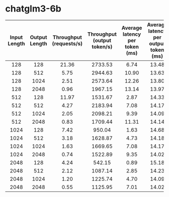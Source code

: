 # chatglm3-6b

| Input Length | Output Length | Throughput (requests/s) | Throughput (output token/s) | Average latency per token (ms) | Average latency per output token (ms) |
| :----------: | :-----------: | :---------------------: | :-------------------------: | :----------------------------: | :-----------------------------------: |
|     128      |      128      |          21.36          |           2733.53           |              6.74              |                 13.48                 |
|     128      |      512      |          5.75           |           2944.63           |             10.90              |                 13.63                 |
|     128      |     1024      |          2.51           |           2573.64           |             12.26              |                 13.80                 |
|     128      |     2048      |          0.96           |           1967.15           |             13.14              |                 13.97                 |
|     512      |      128      |          11.97          |           1531.67           |              2.87              |                 14.33                 |
|     512      |      512      |          4.27           |           2183.94           |              7.08              |                 14.17                 |
|     512      |     1024      |          2.05           |           2098.21           |              9.39              |                 14.09                 |
|     512      |     2048      |          0.83           |           1709.44           |             11.31              |                 14.14                 |
|     1024     |      128      |          7.42           |           950.04            |              1.63              |                 14.68                 |
|     1024     |      512      |          3.18           |           1628.87           |              4.73              |                 14.18                 |
|     1024     |     1024      |          1.63           |           1669.65           |              7.08              |                 14.17                 |
|     1024     |     2048      |          0.74           |           1522.89           |              9.35              |                 14.02                 |
|     2048     |      128      |          4.24           |           542.15            |              0.89              |                 15.18                 |
|     2048     |      512      |          2.12           |           1087.14           |              2.85              |                 14.23                 |
|     2048     |     1024      |          1.20           |           1225.74           |              4.70              |                 14.09                 |
|     2048     |     2048      |          0.55           |           1125.95           |              7.01              |                 14.02                 |
